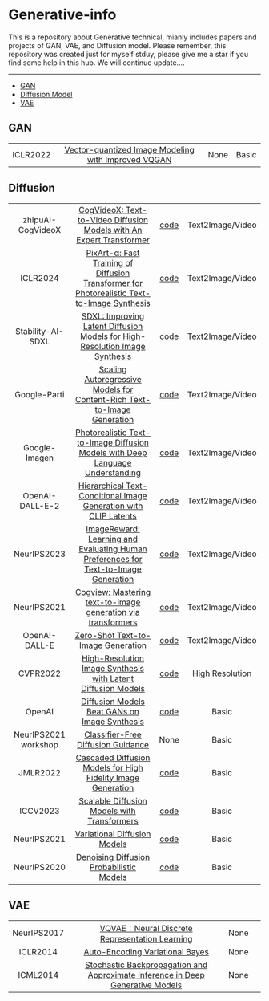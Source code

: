 # Generative-info
This is a repository about Generative technical, mianly includes papers and projects of GAN, VAE, and Diffusion model. Please remember, this repository was created just for myself stduy, please give me a star if you find some help in this hub. We will continue update....

------------

- [GAN](#gan)
- [Diffusion Model](#diffusion)
- [VAE](#vae)

## GAN

|   |   |   |   |
| :------------: | :------------: | :------------: | :------------: |
| ICLR2022 | [Vector-quantized Image Modeling with Improved VQGAN](https://arxiv.org/abs/2110.04627) | None | Basic |



## Diffusion

|   |   |   |   |
| :------------: | :------------: | :------------: | :------------: |
| zhipuAI-CogVideoX | [CogVideoX: Text-to-Video Diffusion Models with An Expert Transformer](https://arxiv.org/abs/2408.06072) | [code](https://github.com/THUDM/CogVideo) | Text2Image/Video |
| ICLR2024 | [PixArt-α: Fast Training of Diffusion Transformer for Photorealistic Text-to-Image Synthesis](https://arxiv.org/abs/2310.00426) | [code](https://pixart-alpha.github.io/) | Text2Image/Video |
| Stability-AI-SDXL | [SDXL: Improving Latent Diffusion Models for High-Resolution Image Synthesis](https://arxiv.org/abs/2307.01952) | [code](https://github.com/Stability-AI/generative-models) | Text2Image/Video |
| Google-Parti | [Scaling Autoregressive Models for Content-Rich Text-to-Image Generation](https://arxiv.org/abs/2206.10789) | [code](https://github.com/google-research/parti) | Text2Image/Video |
| Google-Imagen | [Photorealistic Text-to-Image Diffusion Models with Deep Language Understanding](https://arxiv.org/abs/2205.11487) | [code](https://github.com/lucidrains/imagen-pytorch) | Text2Image/Video |
| OpenAI-DALL-E-2 | [Hierarchical Text-Conditional Image Generation with CLIP Latents](https://arxiv.org/pdf/2212.09748) | [code]([https://www.wpeebles.com/DiT.html](https://openai.com/dall-e-2)) | Text2Image/Video |
| NeurIPS2023 | [ImageReward: Learning and Evaluating Human Preferences for Text-to-Image Generation](https://arxiv.org/abs/2304.05977) | [code](https://github.com/THUDM/ImageReward) | Text2Image/Video |
| NeurIPS2021 | [Cogview: Mastering text-to-image generation via transformers](https://arxiv.org/abs/2105.13290) | [code](https://github.com/THUDM/CogView) | Text2Image/Video |
| OpenAI-DALL-E | [Zero-Shot Text-to-Image Generation](https://arxiv.org/abs/2102.12092) | [code](https://github.com/openai/DALL-E) | Text2Image/Video |
| CVPR2022 | [High-Resolution Image Synthesis with Latent Diffusion Models](https://openaccess.thecvf.com/content/CVPR2022/papers/Rombach_High-Resolution_Image_Synthesis_With_Latent_Diffusion_Models_CVPR_2022_paper.pdf) | [code](https://github.com/CompVis/latent-diffusion) | High Resolution |
| OpenAI | [Diffusion Models Beat GANs on Image Synthesis](https://arxiv.org/abs/2105.05233) | [code](https://github.com/openai/guided-diffusion) | Basic |
| NeurIPS2021 workshop | [Classifier-Free Diffusion Guidance](https://arxiv.org/abs/2207.12598) | None | Basic |
| JMLR2022 | [Cascaded Diffusion Models for High Fidelity Image Generation](https://arxiv.org/pdf/2006.11239) | [code](https://cascaded-diffusion.github.io/n) | Basic |
| ICCV2023 | [Scalable Diffusion Models with Transformers](https://arxiv.org/pdf/2212.09748) | [code](https://www.wpeebles.com/DiT.html) | Basic |
| NeurIPS2021 | [Variational Diffusion Models](https://arxiv.org/pdf/2107.00630) | [code](https://github.com/google-research/vdm) | Basic |
| NeurIPS2020 | [Denoising Diffusion Probabilistic Models](https://arxiv.org/pdf/2006.11239) | [code](https://github.com/hojonathanho/diffusion) | Basic |


## VAE

|   |   |   |   |
| :------------: | :------------: | :------------: | :------------: |
| NeurIPS2017 | [VQVAE：Neural Discrete Representation Learning](https://arxiv.org/abs/1711.00937) | None |  |
| ICLR2014 | [Auto-Encoding Variational Bayes](https://arxiv.org/abs/1312.6114) | None |  |
| ICML2014 | [Stochastic Backpropagation and Approximate Inference in Deep Generative Models](https://arxiv.org/abs/1401.4082) | None |  |
